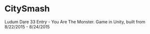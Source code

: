 # CitySmash
Ludum Dare 33 Entry - You Are The Monster.  Game in Unity, built from 8/22/2015 - 8/24/2015
